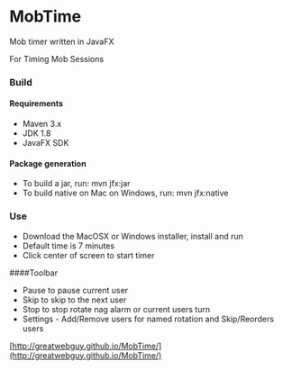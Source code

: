 # MobTime
Mob timer written in JavaFX

For Timing Mob Sessions

### Build
#### Requirements
- Maven 3.x
- JDK 1.8
- JavaFX SDK
#### Package generation
- To build a jar, run: mvn jfx:jar
- To build native on Mac on Windows, run: mvn jfx:native

### Use
- Download the MacOSX or Windows installer, install and run
- Default time is 7 minutes
- Click center of screen to start timer

####Toolbar
 * Pause to pause current user
 * Skip to skip to the next user
 * Stop to stop rotate nag alarm or current users turn
 * Settings - Add/Remove users for named rotation and Skip/Reorders users 

[http://greatwebguy.github.io/MobTime/](http://greatwebguy.github.io/MobTime/)
